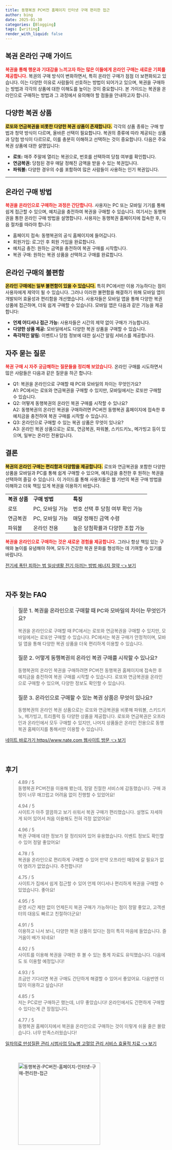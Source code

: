 ```yaml
---
title: 동행복권 PC버전 홈페이지 인터넷 구매 편리한 접근
author: bing
date: 2025-01-30
categories: [Blogging]
tags: [writing]
render_with_liquid: false
---
```



<h2 id='복권 온라인 구매 가이드'>복권 온라인 구매 가이드</h2>

<p><b><span style="color: #ee2323;">복권을 통해 행운과 기대감을 느끼고자 하는 많은 이들에게 온라인 구매는 새로운 기회를 제공합니다.</span></b> 복권의 구매 방식이 변화하면서, 특히 온라인 구매가 점점 더 보편화되고 있습니다. 이는 다양한 이유로 사람들이 선호하는 방법이 되어가고 있으며, 복권을 구매하는 방법과 각각의 상품에 대한 이해도를 높이는 것이 중요합니다. 본 가이드는 복권을 온라인으로 구매하는 방법과 그 과정에서 유의해야 할 점들을 안내하고자 합니다.</p>

<h2 id='다양한 복권 상품'>다양한 복권 상품</h2>

<p><b><span style="background-color: #ffe066;">로또와 연금복권을 비롯한 다양한 복권 상품이 존재합니다.</span></b> 각각의 상품 종류는 구매 방법과 청약 방식이 다르며, 올바른 선택이 필요합니다. 복권의 종류에 따라 제공되는 상품과 당첨 방식이 다르므로, 이를 충분히 이해하고 선택하는 것이 중요합니다. 다음은 주요 복권 상품에 대한 설명입니다:</p>

<ul>
    <li><b>로또:</b> 매주 주말에 열리는 복권으로, 번호를 선택하여 당첨 여부를 확인합니다.</li>
    <li><b>연금복권:</b> 당첨된 경우 매달 정해진 금액을 받을 수 있는 복권입니다.</li>
    <li><b>파워볼:</b> 다양한 경우의 수를 포함하여 많은 사람들이 사용하는 인기 복권입니다.</li>
</ul>

<hr />

<h2 id='온라인 구매 방법'>온라인 구매 방법</h2>

<p><b><span style="color: #ee2323;">복권을 온라인으로 구매하는 과정은 간단합니다.</span></b> 사용자는 PC 또는 모바일 기기를 통해 쉽게 접근할 수 있으며, 예치금을 충전하여 복권을 구매할 수 있습니다. 여기서는 동행복권을 통한 온라인 구매 방법을 설명합니다. 사용자는 동행복권 홈페이지에 접속한 후, 다음 절차를 따라야 합니다:</p>

<ul>
    <li>홈페이지 접속: 동행복권의 공식 홈페이지에 들어갑니다.</li>
    <li>회원가입: 로그인 후 회원 가입을 완료합니다.</li>
    <li>예치금 충전: 원하는 금액을 충전하여 복권 구매를 시작합니다.</li>
    <li>복권 구매: 원하는 복권 상품을 선택하고 구매를 완료합니다.</li>
</ul>

<h2 id='온라인 구매의 불편함'>온라인 구매의 불편함</h2>

<p><b><span style="background-color: #ffe066;">온라인 구매에는 일부 불편함이 있을 수 있습니다.</span></b> 특히 PC에서만 이용 가능하다는 점이 사용자에게 제약이 될 수 있습니다. 그러나 이러한 불편함을 해결하기 위해 모바일 앱이 개발되어 효율성과 편리함을 개선했습니다. 사용자들은 모바일 앱을 통해 다양한 복권 상품에 접근하며, 더욱 쉽게 구매할 수 있습니다. 모바일 앱은 다음과 같은 기능을 제공합니다:</p>

<ul>
    <li><b>언제 어디서나 접근 가능:</b> 사용자들은 시간의 제약 없이 구매가 가능합니다.</li>
    <li><b>다양한 상품 제공:</b> 모바일에서도 다양한 복권 상품을 구매할 수 있습니다.</li>
    <li><b>즉각적인 알림:</b> 이벤트나 당첨 정보에 대한 실시간 알림 서비스를 제공합니다.</li>
</ul>

<h2 id='자주 묻는 질문'>자주 묻는 질문</h2>

<p><b><span style="color: #ee2323;">복권 구매 시 자주 궁금해하는 질문들을 정리해 보았습니다.</span></b> 온라인 구매를 시도하면서 많은 사람들은 다음과 같은 질문을 하곤 합니다:</p>

<ul>
    <li>Q1: 복권을 온라인으로 구매할 때 PC와 모바일의 차이는 무엇인가요?<br>A1: PC에서는 로또와 연금복권을 구매할 수 있지만, 모바일에서는 로또만 구매할 수 있습니다.</li>
    <li>Q2: 어떻게 동행복권의 온라인 복권 구매를 시작할 수 있나요?<br>A2: 동행복권의 온라인 복권을 구매하려면 PC버전 동행복권 홈페이지에 접속한 후 예치금을 충전하여 복권 구매를 시작할 수 있습니다.</li>
    <li>Q3: 온라인으로 구매할 수 있는 복권 상품은 무엇이 있나요?<br>A3: 온라인 복권 상품으로는 로또, 연금복권, 파워볼, 스키드키노, 메가빙고 등이 있으며, 일부는 온라인 전용입니다.</li>
</ul>

<h2 id='결론'>결론</h2>

<p><b><span style="background-color: #ffe066;">복권의 온라인 구매는 편리함과 다양함을 제공합니다.</span></b> 로또와 연금복권을 포함한 다양한 상품을 모바일과 PC를 통해 쉽게 구매할 수 있으며, 예치금을 충전한 후 원하는 복권을 선택하여 즐길 수 있습니다. 이 가이드를 통해 사용자들은 웹 기반의 복권 구매 방법을 이해하고 더욱 책임 있게 복권을 이용하기 바랍니다.</p>

<table>
    <tr>
        <td><b>복권 상품</b></td>
        <td><b>구매 방법</b></td>
        <td><b>특징</b></td>
    </tr>
    <tr>
        <td>로또</td>
        <td>PC, 모바일 가능</td>
        <td>번호 선택 후 당첨 여부 확인 가능</td>
    </tr>
    <tr>
        <td>연금복권</td>
        <td>PC, 모바일 가능</td>
        <td>매달 정해진 금액 수령</td>
    </tr>
    <tr>
        <td>파워볼</td>
        <td>온라인 전용</td>
        <td>높은 당첨확률과 다양한 조합 가능</td>
    </tr>
</table>

<p><b><span style="color: #ee2323;">복권을 온라인으로 구매하는 것은 새로운 경험을 제공합니다.</span></b> 그러나 항상 책임 있는 구매와 놀이를 유념해야 하며, 모두가 건강한 복권 문화를 형성하는 데 기여할 수 있기를 바랍니다.</p>


<p><a class="click-button" title="전기세 폭탄 피하는 법 일상생활 전기 아끼는 방법 에너지 절약" href="https://aptwhite.github.io/posts/%EC%A0%84%EA%B8%B0%EC%84%B8-%ED%8F%AD%ED%83%84-%ED%94%BC%ED%95%98%EB%8A%94-%EB%B2%95-%EC%9D%BC%EC%83%81%EC%83%9D%ED%99%9C-%EC%A0%84%EA%B8%B0-%EC%95%84%EB%81%BC%EB%8A%94-%EB%B0%A9%EB%B2%95-%EC%97%90%EB%84%88%EC%A7%80-%EC%A0%88%EC%95%BD/" rel="dofollow">전기세 폭탄 피하는 법 일상생활 전기 아끼는 방법 에너지 절약 👈 보기</a></p><br>
<h2 id='자주_찾는_FAQ'>자주 찾는 FAQ</h2>
<div itemscope="" itemtype="https://schema.org/FAQPage"> 
<blockquote> 
<div itemscope="" itemprop="mainEntity" itemtype="https://schema.org/Question"> 
<h3 itemprop="name">질문 1. 복권을 온라인으로 구매할 때 PC와 모바일의 차이는 무엇인가요?</h3> 
<div itemscope="" itemprop="acceptedAnswer" itemtype="https://schema.org/Answer"> 
<span itemprop="text"> 
<p>복권을 온라인으로 구매할 때 PC에서는 로또와 연금복권을 구매할 수 있지만, 모바일에서는 로또만 구매할 수 있습니다. PC에서는 복권 구매가 안정적이며, 모바일 앱을 통해 다양한 복권 상품을 더욱 편리하게 이용할 수 있습니다.</p> 
</span> 
</div> 
</div> 
<div itemscope="" itemprop="mainEntity" itemtype="https://schema.org/Question"> 
<h3 itemprop="name">질문 2. 어떻게 동행복권의 온라인 복권 구매를 시작할 수 있나요?</h3> 
<div itemscope="" itemprop="acceptedAnswer" itemtype="https://schema.org/Answer"> 
<span itemprop="text"> 
<p>동행복권의 온라인 복권을 구매하려면 PC버전 동행복권 홈페이지에 접속한 후 예치금을 충전하여 복권 구매를 시작할 수 있습니다. 로또와 연금복권을 온라인으로 구매할 수 있으며, 다양한 정보도 확인할 수 있습니다.</p> 
</span> 
</div> 
</div> 
<div itemscope="" itemprop="mainEntity" itemtype="https://schema.org/Question"> 
<h3 itemprop="name">질문 3. 온라인으로 구매할 수 있는 복권 상품은 무엇이 있나요?</h3> 
<div itemscope="" itemprop="acceptedAnswer" itemtype="https://schema.org/Answer"> 
<span itemprop="text"> 
<p>동행복권의 온라인 복권 상품으로는 로또와 연금복권을 비롯해 파워볼, 스키드키노, 메가빙고, 트리플럭 등 다양한 상품을 제공합니다. 로또와 연금복권은 오프라인과 온라인에서 모두 구매할 수 있지만, 나머지 상품들은 온라인 전용으로 동행복권 홈페이지를 통해서만 이용할 수 있습니다.</p> 
</span> 
</div> 
</div> 
</blockquote> 
</div>
<p><a class="click-button" title="네이트 바로가기 https//www.nate.com 웹사이트 방문" href="https://aptwhite.github.io/posts/%EB%84%A4%EC%9D%B4%ED%8A%B8-%EB%B0%94%EB%A1%9C%EA%B0%80%EA%B8%B0-httpswww.nate.com-%EC%9B%B9%EC%82%AC%EC%9D%B4%ED%8A%B8-%EB%B0%A9%EB%AC%B8/" rel="dofollow">네이트 바로가기 https//www.nate.com 웹사이트 방문 👈 보기</a></p><br>
<h2 id='후기'>후기</h2>
<div itemscope itemtype="https://schema.org/Product">
  <blockquote>
  <div itemprop="review" itemscope itemtype="https://schema.org/Review">
      <div itemprop="reviewRating" itemscope itemtype="https://schema.org/Rating"> <span itemprop="ratingValue">4.89</span> / <span itemprop="bestRating">5</span> </div>
      <span itemprop="reviewBody">동행복권 PC버전을 이용해 봤는데, 정말 친절한 서비스에 감동했습니다. 구매 과정이 너무 매끄럽고 어려움 없이 진행할 수 있었어요!</span>
  </div>
  <br>
  <div itemprop="review" itemscope itemtype="https://schema.org/Review">
      <div itemprop="reviewRating" itemscope itemtype="https://schema.org/Rating"> <span itemprop="ratingValue">4.94</span> / <span itemprop="bestRating">5</span> </div>
      <span itemprop="reviewBody">사이트가 아주 깔끔하고 보기 쉬워서 복권 구매가 편리했습니다. 설명도 자세하게 되어 있어서 처음 이용해도 전혀 걱정 없었어요!</span>
  </div>
  <br>
  <div itemprop="review" itemscope itemtype="https://schema.org/Review">
      <div itemprop="reviewRating" itemscope itemtype="https://schema.org/Rating"> <span itemprop="ratingValue">4.96</span> / <span itemprop="bestRating">5</span> </div>
      <span itemprop="reviewBody">복권 구매에 대한 정보가 잘 정리되어 있어 유용했습니다. 이벤트 정보도 확인할 수 있어 정말 좋았어요!</span>
  </div>
  <br>
  <div itemprop="review" itemscope itemtype="https://schema.org/Review">
      <div itemprop="reviewRating" itemscope itemtype="https://schema.org/Rating"> <span itemprop="ratingValue">4.78</span> / <span itemprop="bestRating">5</span> </div>
      <span itemprop="reviewBody">복권을 온라인으로 편리하게 구매할 수 있어 만약 오프라인 매장에 갈 필요가 없어 염려가 없었습니다. 추천합니다!</span>
  </div>
  <br>
  <div itemprop="review" itemscope itemtype="https://schema.org/Review">
      <div itemprop="reviewRating" itemscope itemtype="https://schema.org/Rating"> <span itemprop="ratingValue">4.75</span> / <span itemprop="bestRating">5</span> </div>
      <span itemprop="reviewBody">사이트가 집에서 쉽게 접근할 수 있어 언제 어디서나 편리하게 복권을 구매할 수 있었습니다. 좋아요!</span>
  </div>
  <br>
  <div itemprop="review" itemscope itemtype="https://schema.org/Review">
      <div itemprop="reviewRating" itemscope itemtype="https://schema.org/Rating"> <span itemprop="ratingValue">4.95</span> / <span itemprop="bestRating">5</span> </div>
      <span itemprop="reviewBody">운영 시간 제한 없이 언제든지 복권 구매가 가능하다는 점이 정말 좋았고, 고객센터의 대응도 빠르고 친절하더군요!</span>
  </div>
  <br>
  <div itemprop="review" itemscope itemtype="https://schema.org/Review">
      <div itemprop="reviewRating" itemscope itemtype="https://schema.org/Rating"> <span itemprop="ratingValue">4.91</span> / <span itemprop="bestRating">5</span> </div>
      <span itemprop="reviewBody">이용하고 나서 보니, 다양한 복권 상품이 있다는 점이 특히 마음에 들었습니다. 즐거움이 배가 되네요!</span>
  </div>
  <br>
  <div itemprop="review" itemscope itemtype="https://schema.org/Review">
      <div itemprop="reviewRating" itemscope itemtype="https://schema.org/Rating"> <span itemprop="ratingValue">4.92</span> / <span itemprop="bestRating">5</span> </div>
      <span itemprop="reviewBody">사이트를 이용해 복권을 구매한 후 볼 수 있는 통계 자료도 유익했습니다. 다음에도 또 이용할 예정입니다!</span>
  </div>
  <br>
  <div itemprop="review" itemscope itemtype="https://schema.org/Review">
      <div itemprop="reviewRating" itemscope itemtype="https://schema.org/Rating"> <span itemprop="ratingValue">4.93</span> / <span itemprop="bestRating">5</span> </div>
      <span itemprop="reviewBody">조금만 기다리면 복권 구매도 간단하게 해결할 수 있어서 좋았어요. 다음번엔 더 많이 이용하고 싶습니다!</span>
  </div>
  <br>
  <div itemprop="review" itemscope itemtype="https://schema.org/Review">
      <div itemprop="reviewRating" itemscope itemtype="https://schema.org/Rating"> <span itemprop="ratingValue">4.85</span> / <span itemprop="bestRating">5</span> </div>
      <span itemprop="reviewBody">저는 PC로만 구매하곤 했는데, 너무 좋았습니다! 온라인에서도 간편하게 구매할 수 있다는게 큰 장점입니다.</span>
  </div>
  <br>
  <div itemprop="review" itemscope itemtype="https://schema.org/Review">
      <div itemprop="reviewRating" itemscope itemtype="https://schema.org/Rating"> <span itemprop="ratingValue">4.77</span> / <span itemprop="bestRating">5</span> </div>
      <span itemprop="reviewBody">동행복권 홈페이지에서 복권을 온라인으로 구매하는 것이 이렇게 쉬울 줄은 몰랐습니다. 너무 만족스러웠습니다!</span>
  </div>
  </blockquote>
</div>
<p><a class="click-button" title="일차의료 만성질환 관리 시범사업 당뇨병 고혈압 관리 서비스 효율적 치료" href="https://aptwhite.github.io/posts/%EC%9D%BC%EC%B0%A8%EC%9D%98%EB%A3%8C-%EB%A7%8C%EC%84%B1%EC%A7%88%ED%99%98-%EA%B4%80%EB%A6%AC-%EC%8B%9C%EB%B2%94%EC%82%AC%EC%97%85-%EB%8B%B9%EB%87%A8%EB%B3%91-%EA%B3%A0%ED%98%88%EC%95%95-%EA%B4%80%EB%A6%AC-%EC%84%9C%EB%B9%84%EC%8A%A4-%ED%9A%A8%EC%9C%A8%EC%A0%81-%EC%B9%98%EB%A3%8C/" rel="dofollow">일차의료 만성질환 관리 시범사업 당뇨병 고혈압 관리 서비스 효율적 치료 👈 보기</a></p><br>
<figure class="image"><img src="https://aptwhite.github.io/assets/img/thumbnail/동행복권-PC버전-홈페이지-인터넷-구매-편리한-접근.webp" alt="동행복권-PC버전-홈페이지-인터넷-구매-편리한-접근" width="256" height="256"></figure>